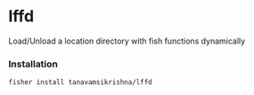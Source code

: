 # lffd
Load/Unload a location directory with fish functions dynamically

### Installation
`fisher install tanavamsikrishna/lffd`
